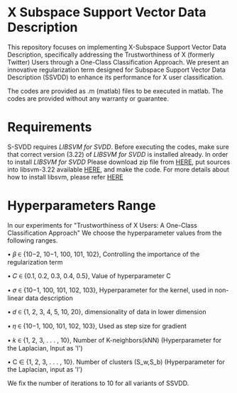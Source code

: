 # X Subspace Support Vector Data Description
This repository focuses on implementing X-Subspace Support Vector Data Description, specifically addressing the Trustworthiness of X (formerly Twitter) Users through a One-Class Classification Approach. We present an innovative regularization term designed for Subspace Support Vector Data Description (SSVDD) to enhance its performance for X user classification.

The codes are provided as .m (matlab) files to be executed in matlab. The codes are provided without any warranty or guarantee.

# Requirements
S-SVDD requires *LIBSVM for SVDD*. Before executing the codes, make sure that correct version (3.22) of *LIBSVM for SVDD* is installed already. In order to install *LIBSVM for SVDD*  Please download zip file from [HERE](https://www.csie.ntu.edu.tw/~cjlin/libsvmtools/svdd/libsvm-svdd-3.22.zip), put sources into libsvm-3.22 available [HERE](https://www.csie.ntu.edu.tw/~cjlin/libsvm/oldfiles/libsvm-3.22.zip), and make the code. For more details about how to install libsvm, please refer [HERE](https://www.csie.ntu.edu.tw/~cjlin/libsvmtools/#libsvm_for_svdd_and_finding_the_smallest_sphere_containing_all_data)

# Hyperparameters Range
In our experiments for "Trustworthiness of X Users: A One-Class Classification Approach" We choose the hyperparameter values from the following ranges.

• 𝛽 ∈ {10−2, 10−1, 100, 101, 102}, Controlling the importance of the regularization term

• 𝐶 ∈ {0.1, 0.2, 0.3, 0.4, 0.5}, Value of hyperparameter C

• 𝜎 ∈ {10−1, 100, 101, 102, 103}, Hyperparameter for the kernel, used in non-linear data description

• 𝑑 ∈ {1, 2, 3, 4, 5, 10, 20}, dimensionality of data in lower dimension

• 𝜂 ∈ {10−1, 100, 101, 102, 103}, Used as step size for gradient

• 𝑘 ∈ {1, 2, 3, . . . , 10}, Number of K-neighbors(kNN) (Hyperparameter for the Laplacian, Input as 'l')

• C ∈ {1, 2, 3, . . . , 10}. Number of clusters (S_w,S_b) (Hyperparameter for the Laplacian, input as 'l')

We fix the number of iterations to 10 for all variants of SSVDD.
